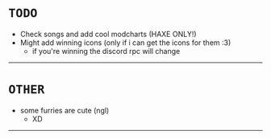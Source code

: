 # ```TODO```

* Check songs and add cool modcharts (HAXE ONLY!)
* Might add winning icons (only if i can get the icons for them :3)
    * if you're winning the discord rpc will change

---

# ```OTHER```
* some furries are cute (ngl)
  * XD 

---